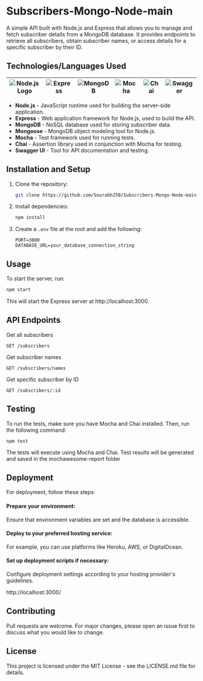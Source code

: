 # Subscribers-Mongo-Node-main

A simple API built with Node.js and Express that allows you to manage and fetch subscriber details from a MongoDB database. It provides endpoints to retrieve all subscribers, obtain subscriber names, or access details for a specific subscriber by their ID.

## Technologies/Languages Used

| ![Node.js Logo](https://img.shields.io/badge/Node.js-%E2%9C%94-brightgreen) | ![Express](https://img.shields.io/badge/Express-%E2%9C%94-blue) | ![MongoDB](https://img.shields.io/badge/MongoDB-%E2%9C%94-green) | ![Mocha](https://img.shields.io/badge/Mocha-%E2%9C%94-yellowgreen) | ![Chai](https://img.shields.io/badge/Chai-%E2%9C%94-red) | ![Swagger](https://img.shields.io/badge/Swagger-%E2%9C%94-blueviolet) |
|:--:|:--:|:--:|:--:|:--:|:--:|


- **Node.js** - JavaScript runtime used for building the server-side application.
- **Express** - Web application framework for Node.js, used to build the API.
- **MongoDB** - NoSQL database used for storing subscriber data.
- **Mongoose** - MongoDB object modeling tool for Node.js.
- **Mocha** - Test framework used for running tests.
- **Chai** - Assertion library used in conjunction with Mocha for testing.
- **Swagger UI** - Tool for API documentation and testing.

## Installation and Setup

1. Clone the repository:
    ```bash
    git clone https://github.com/Sourabh250/Subscribers-Mongo-Node-main.git
    ```

2. Install dependencies:
    ```bash
    npm install
    ```

3. Create a `.env` file at the root and add the following:
    ```plaintext
    PORT=3000
    DATABASE_URL=your_database_connection_string
    ```

## Usage

To start the server, run:
```bash
npm start
```

This will start the Express server at http://localhost:3000.

## API Endpoints
Get all subscribers
```
GET /subscribers
```
Get subscriber names
```
GET /subscribers/names
```
Get specific subscriber by ID
```
GET /subscribers/:id
```

## Testing
To run the tests, make sure you have Mocha and Chai installed. Then, run the following command:
```
npm test
```
The tests will execute using Mocha and Chai. Test results will be generated and saved in the mochawesome-report folder

## Deployment
For deployment, follow these steps:

#### Prepare your environment:
Ensure that environment variables are set and the database is accessible.
#### Deploy to your preferred hosting service:
For example, you can use platforms like Heroku, AWS, or DigitalOcean.
#### Set up deployment scripts if necessary:
Configure deployment settings according to your hosting provider's guidelines.

http://localhost:3000/

## Contributing
Pull requests are welcome. For major changes, please open an issue first to discuss what you would like to change.

## License
This project is licensed under the MIT License - see the LICENSE.md file for details.